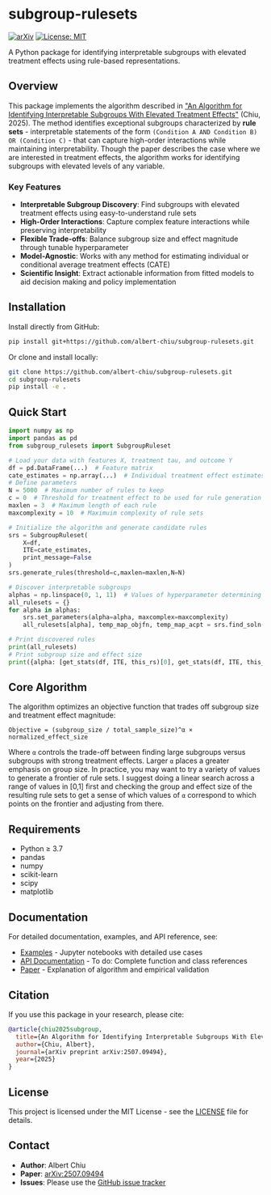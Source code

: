# subgroup-rulesets

[![arXiv](https://img.shields.io/badge/arXiv-2507.09494-b31b1b.svg)](https://arxiv.org/abs/2507.09494)
[![License: MIT](https://img.shields.io/badge/License-MIT-yellow.svg)](https://opensource.org/licenses/MIT)

A Python package for identifying interpretable subgroups with elevated treatment effects using rule-based representations.

## Overview

This package implements the algorithm described in ["An Algorithm for Identifying Interpretable Subgroups With Elevated Treatment Effects"](https://arxiv.org/abs/2507.09494) (Chiu, 2025). The method identifies exceptional subgroups characterized by **rule sets** - interpretable statements of the form `(Condition A AND Condition B) OR (Condition C)` - that can capture high-order interactions while maintaining interpretability. Though the paper describes the case where we are interested in treatment effects, the algorithm works for identifying subgroups with elevated levels of any variable.

### Key Features

- **Interpretable Subgroup Discovery**: Find subgroups with elevated treatment effects using easy-to-understand rule sets
- **High-Order Interactions**: Capture complex feature interactions while preserving interpretability  
- **Flexible Trade-offs**: Balance subgroup size and effect magnitude through tunable hyperparameter
- **Model-Agnostic**: Works with any method for estimating individual or conditional average treatment effects (CATE)
- **Scientific Insight**: Extract actionable information from fitted models to aid decision making and policy implementation

## Installation

Install directly from GitHub:

```bash
pip install git+https://github.com/albert-chiu/subgroup-rulesets.git
```

Or clone and install locally:

```bash
git clone https://github.com/albert-chiu/subgroup-rulesets.git
cd subgroup-rulesets
pip install -e .
```

## Quick Start

```python
import numpy as np
import pandas as pd
from subgroup_rulesets import SubgroupRuleset

# Load your data with features X, treatment tau, and outcome Y
df = pd.DataFrame(...)  # Feature matrix
cate_estimates = np.array(...)  # Individual treatment effect estimates already estimated
# Define parameters
N = 5000  # Maximum number of rules to keep
c = 0  # Threshold for treatment effect to be used for rule generation
maxlen = 3  # Maximum length of each rule
maxcomplexity = 10  # Maximuim complexity of rule sets

# Initialize the algorithm and generate candidate rules
srs = SubgroupRuleset(
    X=df,
    ITE=cate_estimates,
    print_message=False
)
srs.generate_rules(threshold=c,maxlen=maxlen,N=N)

# Discover interpretable subgroups
alphas = np.linspace(0, 1, 11)  # Values of hyperparameter determining tradeoff between group and effect size to try
all_rulesets = {}
for alpha in alphas: 
    srs.set_parameters(alpha=alpha, maxcomplex=maxcomplexity)
    all_rulesets[alpha], temp_map_objfn, temp_map_acpt = srs.find_soln(Niteration=250,Nchain=2,fg_switch=.7)

# Print discovered rules
print(all_rulesets)
# Print subgroup size and effect size
print({alpha: [get_stats(df, ITE, this_rs)[0], get_stats(df, ITE, this_rs)[1]] for alpha,this_rs in sorted(all_rulesets.items())})
```

## Core Algorithm

The algorithm optimizes an objective function that trades off subgroup size and treatment effect magnitude:

```
Objective = (subgroup_size / total_sample_size)^α × normalized_effect_size
```

Where `α` controls the trade-off between finding large subgroups versus subgroups with strong treatment effects. Larger `α` places a greater emphasis on group size. In practice, you may want to try a variety of values to generate a frontier of rule sets. I suggest doing a linear search across a range of values in [0,1] first and checking the group and effect size of the resulting rule sets to get a sense of which values of `α` correspond to which points on the frontier and adjusting from there.

## Requirements

- Python ≥ 3.7
- pandas
- numpy  
- scikit-learn
- scipy
- matplotlib

## Documentation

For detailed documentation, examples, and API reference, see:
- [Examples](examples/) - Jupyter notebooks with detailed use cases
- [API Documentation](docs/) - To do: Complete function and class references
- [Paper](https://arxiv.org/abs/2507.09494) - Explanation of algorithm and empirical validation

## Citation

If you use this package in your research, please cite:

```bibtex
@article{chiu2025subgroup,
  title={An Algorithm for Identifying Interpretable Subgroups With Elevated Treatment Effects},
  author={Chiu, Albert},
  journal={arXiv preprint arXiv:2507.09494},
  year={2025}
}
```

## License

This project is licensed under the MIT License - see the [LICENSE](LICENSE) file for details.

## Contact

- **Author**: Albert Chiu
- **Paper**: [arXiv:2507.09494](https://arxiv.org/abs/2507.09494)
- **Issues**: Please use the [GitHub issue tracker](https://github.com/albert-chiu/subgroup-rulesets/issues)
